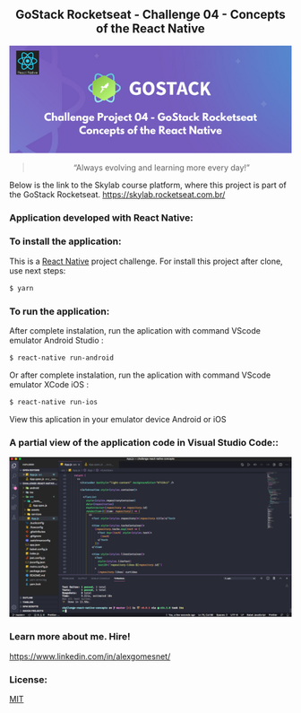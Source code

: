 <h2 align="center"> 
  GoStack Rocketseat - Challenge 04 - Concepts of the React Native
</h2>

<p align="center">
  <img src="src/assets/img/gostack_desafio_04.png" alt="Challenge 04 - GoStack RocketSeat" width="1280">
</p>

<blockquote align="center">“Always evolving and learning more every day!”</blockquote>

<p align="center">

</p>

Below is the link to the Skylab course platform, where this project is part of the GoStack Rocketseat.
https://skylab.rocketseat.com.br/

### Application developed with React Native:

### To install the application:

This is a [React Native](https://reactnative.dev/) project challenge. For install this project after clone, use next steps:

```bash
$ yarn
```
### To run the application:

After complete instalation, run the aplication with command VScode emulator Android Studio :

```bash
$ react-native run-android
```

Or after complete instalation, run the aplication with command VScode emulator XCode iOS :

```bash
$ react-native run-ios
```

View this aplication in your emulator device Android or iOS

### A partial view of the application code in Visual Studio Code::

<p align="center">
  <img src="src/assets/img/visual_code_challenge_04_react_native.png" alt="Code Challenge 04 - GoStack RocketSeat" width="1280">
</p>

### Learn more about me. Hire!

  https://www.linkedin.com/in/alexgomesnet/

### License:

  [MIT](LICENSE)

